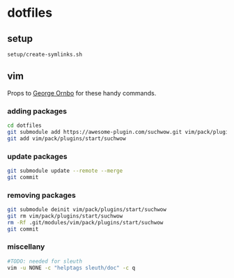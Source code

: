 # dotfiles

## setup

```sh
setup/create-symlinks.sh
```

## vim

Props to [George Ornbo](https://shapeshed.com/vim-packages/#adding-a-package) for these handy commands.

### adding packages

```sh
cd dotfiles
git submodule add https://awesome-plugin.com/suchwow.git vim/pack/plugins/start/suchwow
git add vim/pack/plugins/start/suchwow
```

### update packages

```sh
git submodule update --remote --merge
git commit
```

### removing packages

```sh
git submodule deinit vim/pack/plugins/start/suchwow
git rm vim/pack/plugins/start/suchwow
rm -Rf .git/modules/vim/pack/plugins/start/suchwow
git commit
```

### miscellany

```sh
#TODO: needed for sleuth
vim -u NONE -c "helptags sleuth/doc" -c q
```